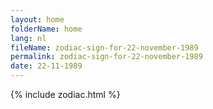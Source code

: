 ```yaml
---
layout: home
folderName: home
lang: nl
fileName: zodiac-sign-for-22-november-1989
permalink: zodiac-sign-for-22-november-1989
date: 22-11-1989
---
```

{% include zodiac.html %}

